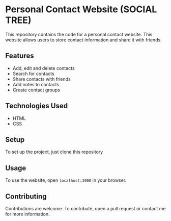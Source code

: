 # Personal Contact Website (SOCIAL TREE)
This repository contains the code for a personal contact website. This website allows users to store contact information and share it with friends.

## Features
* Add, edit and delete contacts
* Search for contacts
* Share contacts with friends
* Add notes to contacts
* Create contact groups

## Technologies Used
* HTML
* CSS


## Setup
To set up the project, just clone this repository 

## Usage
To use the website, open `localhost:3000` in your browser.

## Contributing
Contributions are welcome. To contribute, open a pull request or contact me for more information.

